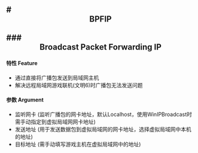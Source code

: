 #<center>BPFIP</center>  
###<center>Broadcast Packet Forwarding IP</center>
---

#### 特性 Feature

- 通过直接将广播包发送到局域网主机
- 解决远程局域网游戏联机(文明6)时广播包无法发送问题

#### 参数 Argument
- 监听网卡 (监听广播包的网卡地址，默认Localhost，使用WinIPBroadcast时需手动指定到虚拟局域网网卡地址)
- 发送地址 (用于发送数据包到虚拟局域网的网卡地址，选择虚拟局域网中本机的地址)
- 目标地址 (需手动填写游戏主机在虚拟局域网中的地址)